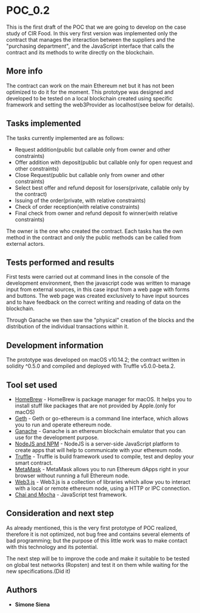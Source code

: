 # POC_0.2

This is the first draft of the POC that we are going to develop on the case study of CIR Food.
In this very first version was implemented only the contract that manages the interaction between the suppliers and the "purchasing department", and the JavaScript interface that calls the contract and its methods to write directly on the blockchain.

## More info

The contract can work on the main Ethereum net but it has not been optimized to do it for the moment.
This prototype was designed and developed to be tested on a local blockchain created using specific framework and setting the web3Provider as localhost(see below for details).

## Tasks implemented

The tasks currently implemented are as follows:
  - Request addition(public but callable only from owner and other constraints)
  - Offer addition with deposit(public but callable only for open request and other constraints)
  - Close Request(public but callable only from owner and other constraints)
  - Select best offer and refund deposit for losers(private, callable only by the contract)
  - Issuing of the order(private, with relative constraints)
  - Check of order reception(with relative constraints)
  - Final check from owner and refund deposit fo winner(with relative constraints)

The owner is the one who created the contract.
Each tasks has the own method in the contract and only the public methods can be called from external actors.


## Tests performed and results

First tests were carried out at command lines in the console of the development environment, then the javascript code was written to manage input from external sources, in this case input from a web page with forms and buttons.
The web page was created exclusively to have input sources and to have feedback on the correct writing and reading of data on the blockchain.

Through Ganache we then saw the "physical" creation of the blocks and the distribution of the individual transactions within it.

## Development information

The prototype was developed on macOS v10.14.2; the contract written in solidity ^0.5.0 and compiled and deployed with Truffle v5.0.0-beta.2.

## Tool set used

* [HomeBrew](https://brew.sh/index_it) - HomeBrew is package manager for macOS. It helps you to install stuff like packages that are not provided by Apple.(only for macOS)
* [Geth](https://github.com/ethereum/go-ethereum/wiki/geth) - Geth or go-ethereum is a command line interface, which allows you to run and operate ethereum node.
* [Ganache](https://truffleframework.com/ganache) - Ganache is an ethereum blockchain emulator that you can use for the development purpose.
* [NodeJS and NPM](https://nodejs.org/it/) - NodeJS is a server-side JavaScript platform to create apps that will help to communicate with your ethereum node.
* [Truffle](https://truffleframework.com) - Truffle is build framework used to compile, test and deploy your smart contract.
* [MetaMask](https://metamask.io) - MetaMask allows you to run Ethereum dApps right in your browser without running a full Ethereum node.
* [Web3.js](https://github.com/ethereum/web3.js/) - Web3.js is a collection of libraries which allow you to interact with a local or remote ethereum node, using a HTTP or IPC connection.
* [Chai and Mocha]() - JavaScript test framework.

## Consideration and next step

As already mentioned, this is the very first prototype of POC realized, therefore it is not optimized, not bug free and contains several elements of bad programming; but the purpose of this little work was to make contact with this technology and its potential.

The next step will be to improve the code and make it suitable to be tested on global test networks (Ropsten) and test it on them while waiting for the new specifications.(Did it)

## Authors

* **Simone Siena**
